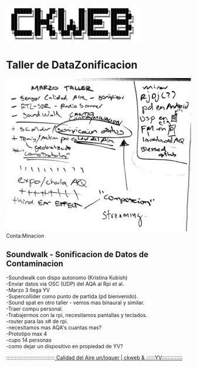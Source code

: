 <img src="https://raw.githubusercontent.com/alejoduque/DataZonContaMinacion/master/ckweb_ansi.png" /> <br>

# Taller de DataZonificacion

<img src="https://raw.githubusercontent.com/alejoduque/DataZonContaMinacion/master/borrador1.png" /> <br>
Conta:Minacion

## Soundwalk - Sonificacion de Datos de Contaminacion



-Soundwalk con dispo autonomo (Kristina Kubish)<br>
-Enviar datos via OSC (UDP) del AQA al Rpi et al.<br>
-Marzo 3 llega YV <br>
-Supercollider como punto de partida (pd bienvenido).<br>
-Sound spat en otro taller - vemos mas binaural y similar.<br>
-Traer compu personal.<br>
-Trabajermos con la rpi, necesitamos pantallas y teclados.<br>
-router para las x# de rpi.<br>
-necesitamos mas AQA's cuantas mas?<br>
-Prototipo max 4 <br>
-cupo 14 personas<br>
-como dejar un dispositivo en propiedad de YV?<br>



:::::::::::::::::::::::::::::::::<a href=https://http://88.99.123.96/agentes-sensores> Calidad del Aire un/loquer </a> <a href=https://ckweb.gov.co/> | ckweb & ::::::YV::::::::::::::</a>

